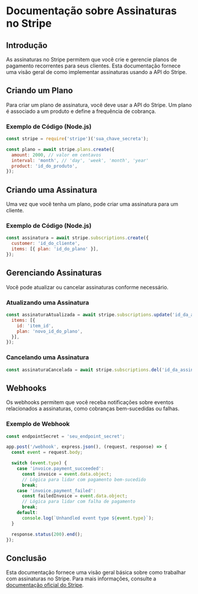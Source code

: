 # Documentação sobre Assinaturas no Stripe

## Introdução
As assinaturas no Stripe permitem que você crie e gerencie planos de pagamento recorrentes para seus clientes. Esta documentação fornece uma visão geral de como implementar assinaturas usando a API do Stripe.

## Criando um Plano
Para criar um plano de assinatura, você deve usar a API do Stripe. Um plano é associado a um produto e define a frequência de cobrança.

### Exemplo de Código (Node.js)
```javascript
const stripe = require('stripe')('sua_chave_secreta');

const plano = await stripe.plans.create({
  amount: 2000, // valor em centavos
  interval: 'month', // 'day', 'week', 'month', 'year'
  product: 'id_do_produto',
});
```

## Criando uma Assinatura
Uma vez que você tenha um plano, pode criar uma assinatura para um cliente.

### Exemplo de Código (Node.js)
```javascript
const assinatura = await stripe.subscriptions.create({
  customer: 'id_do_cliente',
  items: [{ plan: 'id_do_plano' }],
});
```

## Gerenciando Assinaturas
Você pode atualizar ou cancelar assinaturas conforme necessário.

### Atualizando uma Assinatura
```javascript
const assinaturaAtualizada = await stripe.subscriptions.update('id_da_assinatura', {
  items: [{
    id: 'item_id',
    plan: 'novo_id_do_plano',
  }],
});
```

### Cancelando uma Assinatura
```javascript
const assinaturaCancelada = await stripe.subscriptions.del('id_da_assinatura');
```

## Webhooks
Os webhooks permitem que você receba notificações sobre eventos relacionados a assinaturas, como cobranças bem-sucedidas ou falhas.

### Exemplo de Webhook
```javascript
const endpointSecret = 'seu_endpoint_secret';

app.post('/webhook', express.json(), (request, response) => {
  const event = request.body;

  switch (event.type) {
    case 'invoice.payment_succeeded':
      const invoice = event.data.object;
      // Lógica para lidar com pagamento bem-sucedido
      break;
    case 'invoice.payment_failed':
      const failedInvoice = event.data.object;
      // Lógica para lidar com falha de pagamento
      break;
    default:
      console.log(`Unhandled event type ${event.type}`);
  }

  response.status(200).end();
});
```

## Conclusão
Esta documentação fornece uma visão geral básica sobre como trabalhar com assinaturas no Stripe. Para mais informações, consulte a [documentação oficial do Stripe](https://stripe.com/docs/billing/subscriptions).
